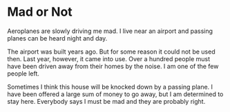 # Mad or Not

Aeroplanes are slowly driving me mad. I live near an airport and passing planes can be heard night and day.

The airport was built years ago. But for some reason it could not be used then. Last year, however, it came into use. Over a hundred people must have been driven away from their homes by the noise. I am one of the few people left.

Sometimes I think this house will be knocked down by a passing plane. I have been offered a large sum of money to go away, but I am determined to stay here. Everybody says I must be mad and they are probably right.
